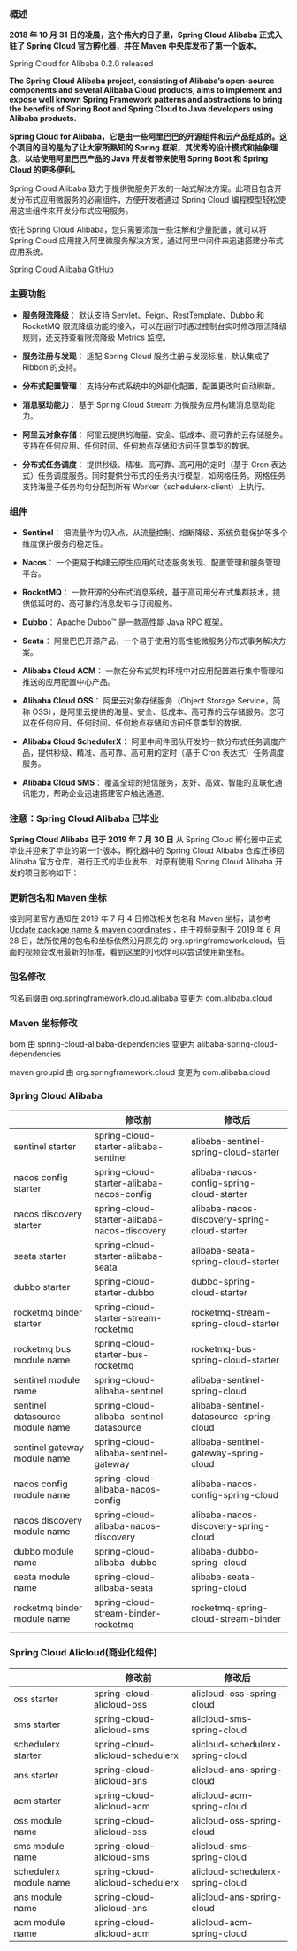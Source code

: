 ### 概述

**2018 年 10 月 31 日的凌晨，这个伟大的日子里，Spring Cloud Alibaba 正式入驻了 Spring Cloud 官方孵化器，并在 Maven 中央库发布了第一个版本。**

Spring Cloud for Alibaba 0.2.0 released

**The Spring Cloud Alibaba project, consisting of Alibaba’s open-source components and several Alibaba Cloud products, aims to implement and expose well known Spring Framework patterns and abstractions to bring the benefits of Spring Boot and Spring Cloud to Java developers using Alibaba products.**

**Spring Cloud for Alibaba，它是由一些阿里巴巴的开源组件和云产品组成的。这个项目的目的是为了让大家所熟知的 Spring 框架，其优秀的设计模式和抽象理念，以给使用阿里巴巴产品的 Java 开发者带来使用 Spring Boot 和 Spring Cloud 的更多便利。**

Spring Cloud Alibaba 致力于提供微服务开发的一站式解决方案。此项目包含开发分布式应用微服务的必需组件，方便开发者通过 Spring Cloud 编程模型轻松使用这些组件来开发分布式应用服务。

依托 Spring Cloud Alibaba，您只需要添加一些注解和少量配置，就可以将 Spring Cloud 应用接入阿里微服务解决方案，通过阿里中间件来迅速搭建分布式应用系统。

[Spring Cloud Alibaba GitHub](https://github.com/alibaba/spring-cloud-alibaba/blob/master/README-zh.md)

### 主要功能

- **服务限流降级**： 默认支持 Servlet、Feign、RestTemplate、Dubbo 和 RocketMQ 限流降级功能的接入，可以在运行时通过控制台实时修改限流降级规则，还支持查看限流降级 Metrics 监控。

- **服务注册与发现**： 适配 Spring Cloud 服务注册与发现标准，默认集成了 Ribbon 的支持。

- **分布式配置管理**： 支持分布式系统中的外部化配置，配置更改时自动刷新。

- **消息驱动能力**： 基于 Spring Cloud Stream 为微服务应用构建消息驱动能力。

- **阿里云对象存储**： 阿里云提供的海量、安全、低成本、高可靠的云存储服务。支持在任何应用、任何时间、任何地点存储和访问任意类型的数据。

- **分布式任务调度**： 提供秒级、精准、高可靠、高可用的定时（基于 Cron 表达式）任务调度服务。同时提供分布式的任务执行模型，如网格任务。网格任务支持海量子任务均匀分配到所有 Worker（schedulerx-client）上执行。


### 组件

- **Sentinel**： 把流量作为切入点，从流量控制、熔断降级、系统负载保护等多个维度保护服务的稳定性。

- **Nacos**： 一个更易于构建云原生应用的动态服务发现、配置管理和服务管理平台。

- **RocketMQ**： 一款开源的分布式消息系统，基于高可用分布式集群技术，提供低延时的、高可靠的消息发布与订阅服务。

- **Dubbo**： Apache Dubbo™ 是一款高性能 Java RPC 框架。

- **Seata**： 阿里巴巴开源产品，一个易于使用的高性能微服务分布式事务解决方案。

- **Alibaba Cloud ACM**： 一款在分布式架构环境中对应用配置进行集中管理和推送的应用配置中心产品。

- **Alibaba Cloud OSS**： 阿里云对象存储服务（Object Storage Service，简称 OSS），是阿里云提供的海量、安全、低成本、高可靠的云存储服务。您可以在任何应用、任何时间、任何地点存储和访问任意类型的数据。

- **Alibaba Cloud SchedulerX**： 阿里中间件团队开发的一款分布式任务调度产品，提供秒级、精准、高可靠、高可用的定时（基于 Cron 表达式）任务调度服务。

- **Alibaba Cloud SMS**： 覆盖全球的短信服务，友好、高效、智能的互联化通讯能力，帮助企业迅速搭建客户触达通道。

### 注意：Spring Cloud Alibaba 已毕业

**Spring Cloud Alibaba 已于 2019 年 7 月 30 日** 从 Spring Cloud 孵化器中正式毕业并迎来了毕业的第一个版本，孵化器中的 Spring Cloud Alibaba 仓库迁移回 Alibaba 官方仓库，进行正式的毕业发布，对原有使用 Spring Cloud Alibaba 开发的项目影响如下：

### 更新包名和 Maven 坐标

接到阿里官方通知在 2019 年 7 月 4 日修改相关包名和 Maven 坐标，请参考 [Update package name & maven coordinates](https://github.com/alibaba/spring-cloud-alibaba/issues/734) ，由于视频录制于 2019 年 6 月 28 日，故所使用的包名和坐标依然沿用原先的 org.springframework.cloud，后面的视频会改用最新的标准，看到这里的小伙伴可以尝试使用新坐标。

### 包名修改

包名前缀由 org.springframework.cloud.alibaba 变更为 com.alibaba.cloud

### Maven 坐标修改

bom 由 spring-cloud-alibaba-dependencies 变更为 alibaba-spring-cloud-dependencies

maven groupid 由 org.springframework.cloud 变更为 com.alibaba.cloud

### Spring Cloud Alibaba

|                                 | 修改前                                          | 修改后                                           |
|---------------------------------|----------------------------------------------|-----------------------------------------------|
| sentinel starter                | spring-cloud-starter-alibaba-sentinel        | 	alibaba-sentinel-spring-cloud-starter        |
| nacos config starter            | spring-cloud-starter-alibaba-nacos-config    | 	alibaba-nacos-config-spring-cloud-starter    |
| nacos discovery starter         | spring-cloud-starter-alibaba-nacos-discovery | 	alibaba-nacos-discovery-spring-cloud-starter |
| seata starter                   | spring-cloud-starter-alibaba-seata           | 	alibaba-seata-spring-cloud-starter           |
| dubbo starter                   | spring-cloud-starter-dubbo                   | dubbo-spring-cloud-starter                    |
| rocketmq binder starter         | spring-cloud-starter-stream-rocketmq         | 	rocketmq-stream-spring-cloud-starter         |
| rocketmq bus module name        | spring-cloud-starter-bus-rocketmq            | 	rocketmq-bus-spring-cloud-starter            |
| sentinel module name            | spring-cloud-alibaba-sentinel                | 	alibaba-sentinel-spring-cloud                |
| sentinel datasource module name | spring-cloud-alibaba-sentinel-datasource     | 	alibaba-sentinel-datasource-spring-cloud     |
| sentinel gateway module name    | spring-cloud-alibaba-sentinel-gateway        | 	alibaba-sentinel-gateway-spring-cloud        |
| nacos config module name        | spring-cloud-alibaba-nacos-config            | 	alibaba-nacos-config-spring-cloud            |
| nacos discovery module name     | spring-cloud-alibaba-nacos-discovery         | 	alibaba-nacos-discovery-spring-cloud         |
| dubbo module name               | spring-cloud-alibaba-dubbo                   | alibaba-dubbo-spring-cloud                    |
| seata module name               | spring-cloud-alibaba-seata                   | alibaba-seata-spring-cloud                    |
| rocketmq binder module name     | spring-cloud-stream-binder-rocketmq          | 	rocketmq-spring-cloud-stream-binder          |

### Spring Cloud Alicloud(商业化组件)

|                        | 修改前                              | 修改后                               |
|------------------------|----------------------------------|-----------------------------------|
| oss starter            | spring-cloud-alicloud-oss        | alicloud-oss-spring-cloud         |
| sms starter            | spring-cloud-alicloud-sms        | alicloud-sms-spring-cloud         |
| schedulerx starter     | spring-cloud-alicloud-schedulerx | 	alicloud-schedulerx-spring-cloud |
| ans starter            | spring-cloud-alicloud-ans        | alicloud-ans-spring-cloud         |
| acm starter            | spring-cloud-alicloud-acm        | alicloud-acm-spring-cloud         |
| oss module name        | spring-cloud-alicloud-oss        | alicloud-oss-spring-cloud         |
| sms module name        | spring-cloud-alicloud-sms        | alicloud-sms-spring-cloud         |
| schedulerx module name | spring-cloud-alicloud-schedulerx | 	alicloud-schedulerx-spring-cloud |
| ans module name        | spring-cloud-alicloud-ans        | alicloud-ans-spring-cloud         |
| acm module name        | spring-cloud-alicloud-acm        | alicloud-acm-spring-cloud         |

